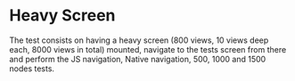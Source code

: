 # Heavy Screen
The test consists on having a heavy screen (800 views, 10 views deep each, 8000 views in total) mounted, navigate to the tests screen from there and perform the JS navigation, Native navigation, 500, 1000 and 1500 nodes tests.

